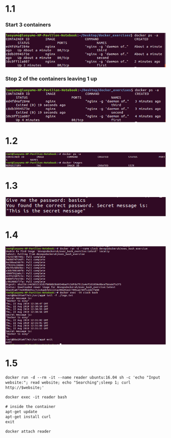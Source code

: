 # 1.1
### Start 3 containers
<img src=https://github.com/yumoL/docker_exercises/blob/master/shortcuts/1.1a.png>

### Stop 2 of the containers leaving 1 up
<img src=https://github.com/yumoL/docker_exercises/blob/master/shortcuts/1.1b.png>

# 1.2
<img src=https://github.com/yumoL/docker_exercises/blob/master/shortcuts/1.2.png>

# 1.3
<img src=https://github.com/yumoL/docker_exercises/blob/master/shortcuts/1.3.png>

# 1.4
<img src=https://github.com/yumoL/docker_exercises/blob/master/shortcuts/1.4.png>

# 1.5
```
docker run -d --rm -it --name reader ubuntu:16.04 sh -c 'echo "Input website:"; read website; echo "Searching";sleep 1; curl http://$website;'
```
```
docker exec -it reader bash
```
```
# inside the container
apt-get update
apt-get install curl
exit
```
```
docker attach reader
```
